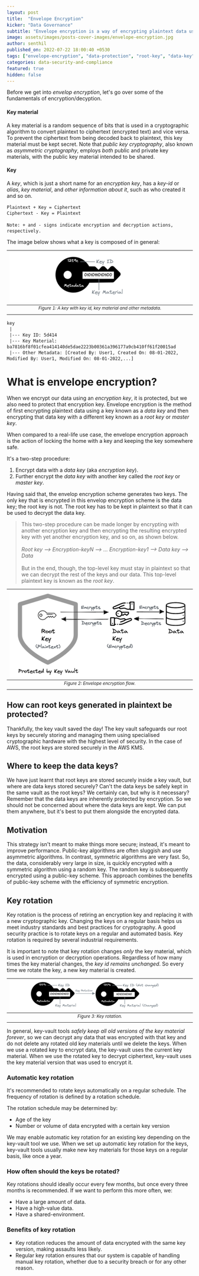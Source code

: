 ```yaml
---
layout: post
title:  "Envelope Encryption"
kicker: "Data Governance"
subtitle: "Envelope encryption is a way of encrypting plaintext data using a key and then encrypting that key using an another key. This strategy is intended not just to make things more secure but also to enhance performance."
image: assets/images/posts-cover-images/envelope-encryption.jpg
author: senthil
published_on: 2022-07-22 18:00:40 +0530
tags: ["envelope-encryption", "data-protection", "root-key", "data-key"]
categories: data-security-and-compliance
featured: true
hidden: false
---
```


Before we get into *envelop encryption*, let's go over some of the fundamentals of encryption/decyption.

#### Key material

A key material is a random sequence of bits that is used in a cryptographic algorithm to convert plaintext to ciphertext (encrypted text) and vice versa. To prevent the ciphertext from being decoded back to plaintext, this key material must be kept secret. Note that *public key cryptography*, also known as *asymmetric cryptography*, employs *both* public and private key materials, with the public key material intended to be shared.

#### Key

A *key*, which is just a short name for an *encryption key*, has a *key-id* or *alias*, *key material*, and *other information about it*, such as who created it and so on.

```plain
Plaintext + Key = Ciphertext
Ciphertext - Key = Plaintext

Note: + and - signs indicate encryption and decryption actions, respectively.
```

The image below shows what a key is composed of in general: 

|![Figure 1: Key with key material](/assets/images/posts/key-material.png)|
|:-:|
|<sup>*Figure 1: A key with key id, key material and other metadata.*</sup>|<br/><br/>

```plan
key
 |
 |--- Key ID: 5d414
 |--- Key Material: ba7816bf8f01cfea414140de5dae2223b00361a396177a9cb410ff61f20015ad
 |--- Other Metadata: [Created By: User1, Created On: 08-01-2022, Modified By: User1, Modified On: 08-01-2022,...]
```

# What is envelope encryption?

When we encrypt our data using an *encryption key*, it is protected, but we also need to protect that encryption key. Envelope encryption is the method of first encrypting plaintext data using a key known as a *data key* and then encrypting that data key with a different key known as a *root key* or *master key*. 

When compared to a real-life use case, the envelope encryption approach is the action of locking the home with a key and keeping the key somewhere safe. 

It's a two-step procedure:

1. Encrypt data with a *data key* (aka *encryption key*).
2. Further encrypt the *data key* with another key called the *root key* or *master key*.

Having said that, the envelop encryption scheme generates two keys. The only key that is encrypted in this envelop encryption scheme is the data key; the root key is not. The root key has to be kept in plaintext so that it can be used to decrypt the data key.

> This two-step procedure can be made longer by encrypting with another encryption key and then encrypting the resulting encrypted key with yet another encryption key, and so on, as shown below.<br><br>*Root key --> Encryption-keyN --> ... Encryption-key1 --> Data key --> Data*<br><br>But in the end, though, the top-level key must stay in plaintext so that we can decrypt the rest of the keys and our data. This top-level plaintext key is known as the *root key*.

|![Envelope encryption flow.](/assets/images/posts/envelope-encryption.png)|
|:-:|
|<sup>*Figure 2: Envelope encryption flow.*</sup>|<br/><br/>

## How can root keys generated in plaintext be protected?

Thankfully, the key vault saved the day! The key vault safeguards our root keys by securely storing and managing them using specialised cryptographic hardware with the highest level of security. In the case of AWS, the root keys are stored securely in the AWS KMS.

## Where to keep the data keys?

We have just learnt that root keys are stored securely inside a key vault, but where are data keys stored securely? Can't the data keys be safely kept in the same vault as the root keys? We certainly can, but why is it necessary? Remember that the data keys are inherently protected by encryption. So we should not be concerned about where the data keys are kept. We can put them anywhere, but it's best to put them alongside the encrypted data.

## Motivation

This strategy isn't meant to make things more secure; instead, it's meant to improve performance. Public-key algorithms are often sluggish and use asymmetric algorithms. In contrast, symmetric algorithms are very fast. So, the data, considerably very large in size, is quickly encrypted with a symmetric algorithm using a random key. The random key is subsequently encrypted using a public-key scheme. This approach combines the benefits of public-key scheme with the efficiency of symmetric encryption.

## Key rotation

Key rotation is the process of retiring an encryption key and replacing it with a new cryptographic key. Changing the keys on a regular basis helps us meet industry standards and best practices for cryptography. A good security practice is to rotate keys on a regular and automated basis. Key rotation is required by several industrial requirements.

It is important to note that key rotation changes *only* the key material, which is used in encryption or decryption operations. Regardless of how many times the key material changes, the *key id remains unchanged*. So every time we rotate the key, a new key material is created.

|![Key rotation](/assets/images/posts/key-rotation.png)|
|:-:|
|<sup>*Figure 3: Key rotation.*</sup>|<br/><br/>

In general, key-vault tools *safely keep all old versions of the key material forever*, so we can decrypt any data that was encrypted with that key and do not delete any rotated old key materials until we delete the keys. When we use a rotated key to encrypt data, the key-vault uses the current key material. When we use the rotated key to decrypt ciphertext, key-vault uses the key material version that was used to encrypt it.

### Automatic key rotation

It's recommended to rotate keys automatically on a regular schedule. The frequency of rotation is defined by a rotation schedule. 

The rotation schedule may be determined by: 

- Age of the key
- Number or volume of data encrypted with a certain key version

We may enable automatic key rotation for an existing key depending on the key-vault tool we use. When we set up automatic key rotation for the keys, key-vault tools usually make new key materials for those keys on a regular basis, like once a year.

### How often should the keys be rotated? 

Key rotations should ideally occur every few months, but once every three months is recommended. If we want to perform this more often, we:

- Have a large amount of data.
- Have a high-value data.
- Have a shared-environment.

### Benefits of key rotation

- Key rotation reduces the amount of data encrypted with the same key version, making assaults less likely.
- Regular key rotation ensures that our system is capable of handling manual key rotation, whether due to a security breach or for any other reason.